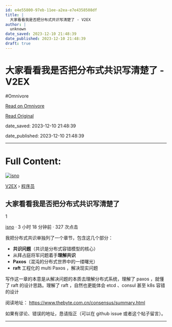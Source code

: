 ```yaml
---
id: e4e55800-97eb-11ee-a2ea-e7e4358508df
title: |
  大家看看我是否把分布式共识写清楚了 - V2EX
author: |
  unknown
date_saved: 2023-12-10 21:48:39
date_published: 2023-12-10 21:48:39
draft: true
---
```


# 大家看看我是否把分布式共识写清楚了 - V2EX
#Omnivore

[Read on Omnivore](https://omnivore.app/me/v-2-ex-18c577f02e4)

[Read Original](https://www.v2ex.com/t/999294)

date_saved: 2023-12-10 21:48:39

date_published: 2023-12-10 21:48:39

--- 

# Full Content: 

[![isno](https://proxy-prod.omnivore-image-cache.app/0x0,sPBJq8MVSujrnExD7pEUUA5CqlEU17IoshZNTuvAox-4/https://cdn.v2ex.com/avatar/466a/ccba/2368_large.png?m=1702262210)](https://www.v2ex.com/member/isno)

[V2EX](https://www.v2ex.com/)  › [程序员](https://www.v2ex.com/go/programmer)

## 大家看看我是否把分布式共识写清楚了

 1

[isno](https://www.v2ex.com/member/isno) · 3 小时 18 分钟前 · 327 次点击 

我把分布式共识单独列了一个章节，包含这几个部分：

* **共识问题**（共识是分布式容错模型的核心）
* 从拜占庭将军问题着手**理解共识**
* **Paxos**（混沌的分布式世界中的一缕曙光）
* **raft** 工程化的 multi Paxos ，解决现实问题

写作这一章的本意是从解决问题的本质去理解分布式系统，理解了 paxos ，就懂了 raft 的设计思路。理解了 raft ，自然也更能体会 etcd 、consul 甚至 k8s 容错的设计

阅读地址： <https://www.thebyte.com.cn/consensus/summary.html>

如果有谬论、错误的地址，恳请指正（可以在 github issue 或者这个帖子留言）。

---

